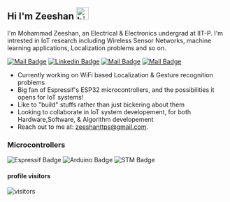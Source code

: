 ## Hi I'm Zeeshan <img src="https://user-images.githubusercontent.com/1303154/88677602-1635ba80-d120-11ea-84d8-d263ba5fc3c0.gif" width="28px" alt="hi">

I'm Mohammad Zeeshan, an Electrical & Electronics undergrad at IIT-P. I'm intrested in IoT research including Wireless Sensor Networks, machine learning applications, Localization problems and so on.


 [![Mail Badge](https://img.shields.io/badge/-@stlo0903-e84393?style=flat&labelColor=e84393&logo=instagram&logoColor=white)](https://www.instagram.com/stlo0903/?hl=en) [![Linkedin Badge](https://img.shields.io/badge/-Zeeshan-0e76a8?style=flat&labelColor=0e76a8&logo=linkedin&logoColor=white)](https://www.linkedin.com/in/mohammad-zeeshan-1140a620a/)  [![Mail Badge](https://img.shields.io/badge/-zeeshanttps-c0392b?style=flat&labelColor=c0392b&logo=gmail&logoColor=white)](mailto:zeeshanttps@gmail.com) [![Mail Badge](https://img.shields.io/badge/-StLo-e74c3c?style=flat&labelColor=e74c3c&logo=youtube&logoColor=white)](https://youtube.com/c/stlo0309)

<!-- TODO: Add last video link -->

- Currently working on WiFi based Localization & Gesture recognition problems
- Big fan of Espressif's ESP32 microcontrollers, and the possibilities it opens for IoT systems!
- Like to "build" stuffs rather than just bickering about them
- Looking to collaborate in IoT system developement, for both Hardware,Software, & Algorithm developement
- Reach out to me at: zeeshanttps@gmail.com.
  

### Microcontrollers

<!-- TODO: Make technologies links takes you to repositories -->

![Espressif Badge](https://img.shields.io/badge/Espressif-ESP32/ESP8266-red) ![Arduino Badge](https://img.shields.io/badge/Arduino-nano/UNO-brightgreen) ![STM Badge](https://img.shields.io/badge/STMicroelectronics-STM32-blue)


#### profile visitors
![visitors](https://visitor-badge.glitch.me/badge?page_id=zeeshan0309)
